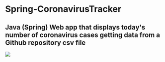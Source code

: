 # Spring-CoronavirusTracker
<h2>
Java (Spring)
Web app that displays today's number of coronavirus cases getting data from a Github repository csv file</h2>
<img src="https://i.imgur.com/vpUtM7x.png">
